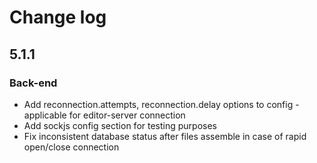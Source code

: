 # Change log
## 5.1.1
### Back-end
* Add reconnection.attempts, reconnection.delay options to config - applicable for editor-server connection
* Add sockjs config section for testing purposes
* Fix inconsistent database status after files assemble in case of rapid open/close connection
